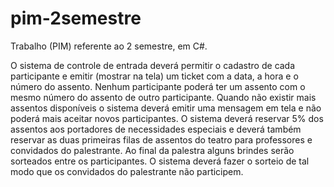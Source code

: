 # pim-2semestre
Trabalho (PIM) referente ao 2 semestre, em C#.

O sistema de controle de entrada deverá permitir o cadastro de cada
participante e emitir (mostrar na tela) um ticket com a data, a hora e o número
do assento. Nenhum participante poderá ter um assento com o mesmo número
do assento de outro participante. Quando não existir mais assentos disponíveis
o sistema deverá emitir uma mensagem em tela e não poderá mais aceitar
novos participantes.
O sistema deverá reservar 5% dos assentos aos portadores de
necessidades especiais e deverá também reservar as duas primeiras filas de
assentos do teatro para professores e convidados do palestrante.
Ao final da palestra alguns brindes serão sorteados entre os
participantes. O sistema deverá fazer o sorteio de tal modo que os convidados
do palestrante não participem. 
